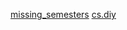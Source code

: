 [missing_semesters](https://missing.csail.mit.edu/2020/editors/)
[cs.diy](https://csdiy.wiki/%E5%BF%85%E5%AD%A6%E5%B7%A5%E5%85%B7/Vim/)

